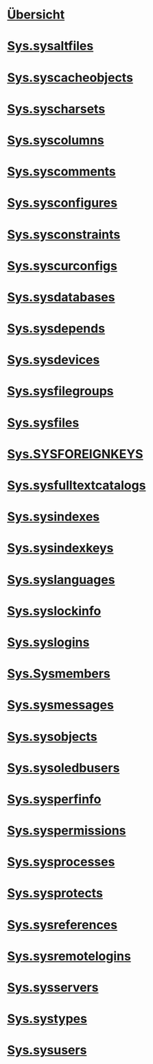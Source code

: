# [Übersicht](system-compatibility-views-transact-sql.md)  
# [Sys.sysaltfiles](sys-sysaltfiles-transact-sql.md)  
# [Sys.syscacheobjects](sys-syscacheobjects-transact-sql.md)  
# [Sys.syscharsets](sys-syscharsets-transact-sql.md)  
# [Sys.syscolumns](sys-syscolumns-transact-sql.md)  
# [Sys.syscomments](sys-syscomments-transact-sql.md)  
# [Sys.sysconfigures](sys-sysconfigures-transact-sql.md)  
# [Sys.sysconstraints](sys-sysconstraints-transact-sql.md)  
# [Sys.syscurconfigs](sys-syscurconfigs-transact-sql.md)  
# [Sys.sysdatabases](sys-sysdatabases-transact-sql.md)  
# [Sys.sysdepends](sys-sysdepends-transact-sql.md)  
# [Sys.sysdevices](sys-sysdevices-transact-sql.md)  
# [Sys.sysfilegroups](sys-sysfilegroups-transact-sql.md)  
# [Sys.sysfiles](sys-sysfiles-transact-sql.md)  
# [Sys.SYSFOREIGNKEYS](sys-sysforeignkeys-transact-sql.md)  
# [Sys.sysfulltextcatalogs](sys-sysfulltextcatalogs-transact-sql.md)  
# [Sys.sysindexes](sys-sysindexes-transact-sql.md)  
# [Sys.sysindexkeys](sys-sysindexkeys-transact-sql.md)  
# [Sys.syslanguages](sys-syslanguages-transact-sql.md)  
# [Sys.syslockinfo](sys-syslockinfo-transact-sql.md)  
# [Sys.syslogins](sys-syslogins-transact-sql.md)  
# [Sys.Sysmembers](sys-sysmembers-transact-sql.md)  
# [Sys.sysmessages](sys-sysmessages-transact-sql.md)  
# [Sys.sysobjects](sys-sysobjects-transact-sql.md)  
# [Sys.sysoledbusers](sys-sysoledbusers-transact-sql.md)  
# [Sys.sysperfinfo](sys-sysperfinfo-transact-sql.md)  
# [Sys.syspermissions](sys-syspermissions-transact-sql.md)  
# [Sys.sysprocesses](sys-sysprocesses-transact-sql.md)  
# [Sys.sysprotects](sys-sysprotects-transact-sql.md)  
# [Sys.sysreferences](sys-sysreferences-transact-sql.md)  
# [Sys.sysremotelogins](sys-sysremotelogins-transact-sql.md)  
# [Sys.sysservers](sys-sysservers-transact-sql.md)  
# [Sys.systypes](sys-systypes-transact-sql.md)  
# [Sys.sysusers](sys-sysusers-transact-sql.md)  

